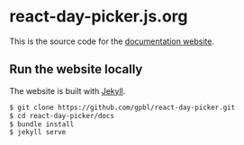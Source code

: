 # react-day-picker.js.org

This is the source code for the [documentation website](react-day-picker.js.org).

## Run the website locally

The website is built with [Jekyll](https://jekyllrb.com).

```bash
$ git clone https://github.com/gpbl/react-day-picker.git
$ cd react-day-picker/docs
$ bundle install
$ jekyll serve
```


